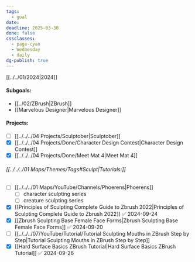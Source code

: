 ```yaml
---
tags:
  - goal
date: 
deadline: 2025-03-30
done: false
cssclasses:
  - page-cyan
  - Wednesday
  - daily
dg-publish: true
---
```

[[../../01/2024|2024]]
#### Subgoals:
-  [[../02/ZBrush|ZBrush]]
- [[Marvelous Designer|Marvelous Designer]]
#### Projects:
- [ ] [[../../../04 Projects/Sculptober|Sculptober]]
- [x] [[../../../04 Projects/Done/Character Design Contest|Character Design Contest]]
- [x] [[../../../04 Projects/Done/Meet Mat 4|Meet Mat 4]]
###### [[../../../01 Maps/Themes/Tags#Sculpt|Tutorials:]]
- [ ] [[../../../01 Maps/YouTube/Channels/Phoerens|Phoerens]]  
	- [ ] character sculpting series
	- [ ] creature sculpting series
- [x] [[Principles of Sculpting  Complete Guide to Zbrush 2022|Principles of Sculpting  Complete Guide to Zbrush 2022]] ✅ 2024-09-24
- [x] [[Zbrush Sculpting  Base Female Face Forms|Zbrush Sculpting  Base Female Face Forms]] ✅ 2024-09-20
- [ ] [[../../../07/YouTube/Tutorial/Tutorial Sculpting Mouths in ZBrush  Step by Step|Tutorial Sculpting Mouths in ZBrush  Step by Step]]
- [x] [[Hard Surface Basics  ZBrush Tutorial|Hard Surface Basics  ZBrush Tutorial]] ✅ 2024-09-26
